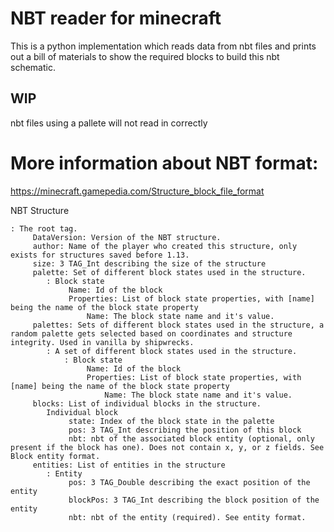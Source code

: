 NBT reader for minecraft
========================

This is a python implementation which reads data from nbt files and prints out a bill of materials to show the required blocks to build this nbt schematic.

WIP
---
nbt files using a pallete will not read in correctly



More information about NBT format:
==================================

https://minecraft.gamepedia.com/Structure_block_file_format

NBT Structure

    : The root tag.
         DataVersion: Version of the NBT structure.
         author: Name of the player who created this structure, only exists for structures saved before 1.13.
         size: 3 TAG_Int describing the size of the structure
         palette: Set of different block states used in the structure.
            : Block state
                 Name: Id of the block
                 Properties: List of block state properties, with [name] being the name of the block state property
                     Name: The block state name and it's value.
         palettes: Sets of different block states used in the structure, a random palette gets selected based on coordinates and structure integrity. Used in vanilla by shipwrecks.
            : A set of different block states used in the structure.
                : Block state
                     Name: Id of the block
                     Properties: List of block state properties, with [name] being the name of the block state property
                         Name: The block state name and it's value.
         blocks: List of individual blocks in the structure.
            Individual block
                 state: Index of the block state in the palette
                 pos: 3 TAG_Int describing the position of this block
                 nbt: nbt of the associated block entity (optional, only present if the block has one). Does not contain x, y, or z fields. See Block entity format.
         entities: List of entities in the structure
            : Entity
                 pos: 3 TAG_Double describing the exact position of the entity
                 blockPos: 3 TAG_Int describing the block position of the entity
                 nbt: nbt of the entity (required). See entity format.


